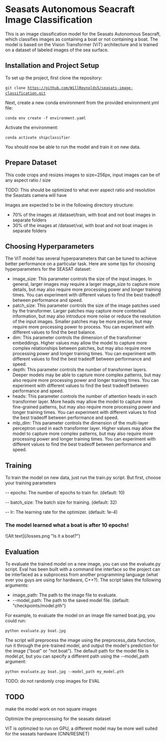 <h1>Seasats Autonomous Seacraft Image Classification</h1>
<p>This is an image classification model for the Seasats Autonomous Seacraft, which classifies images as containing a boat or not containing a boat. The model is based on the Vision Transformer (ViT) architecture and is trained on a dataset of labeled images of the sea surface.</p>

<h2>Installation and Project Setup</h2>
<p>To set up the project, first clone the repository:</p>

<code>git clone https://github.com/WillReynolds5/seasats-image-classification.git </code>
<p>Next, create a new conda environment from the provided environment.yml file:</p>

<code>conda env create -f environment.yaml</code>
<p>Activate the environment:</p>

<code>conda activate shipclassifier</code>
<p>You should now be able to run the model and train it on new data.</p>

<h2>Prepare Dataset</h2>
<p>This code crops and resizes images to size=256px, input images can be of any aspect ratio / size</p>
<p>TODO: This should be optimized to what ever aspect ratio and resolution the Seastats camera will have</p>

<p>Images are expected to be in the following directory structure:</p>
<ul>
<li> 70% of the images at /dataset/train, with boat and not boat images in separate folders</li>
<li> 30% of the images at /dataset/val, with boat and not boat images in separate folders</li>
</ul>


<h2>Choosing Hyperparameters</h2>
<p>The ViT model has several hyperparameters that can be tuned to achieve better performance on a particular task. Here are some tips for choosing hyperparameters for the SEASAT dataset:</p>
<ul>
<li>image_size: This parameter controls the size of the input images. In general, larger images may require a larger image_size to capture more details, but may also require more processing power and longer training times. You can experiment with different values to find the best tradeoff between performance and speed.</li>
<li>patch_size: This parameter controls the size of the image patches used by the transformer. Larger patches may capture more contextual information, but may also introduce more noise or reduce the resolution of the input images. Smaller patches may be more precise, but may require more processing power to process. You can experiment with different values to find the best balance.</li>
<li>dim: This parameter controls the dimension of the transformer embeddings. Higher values may allow the model to capture more complex relationships between patches, but may also require more processing power and longer training times. You can experiment with different values to find the best tradeoff between performance and speed.</li>
<li>depth: This parameter controls the number of transformer layers. Deeper models may be able to capture more complex patterns, but may also require more processing power and longer training times. You can experiment with different values to find the best tradeoff between performance and speed.</li>
<li>heads: This parameter controls the number of attention heads in each transformer layer. More heads may allow the model to capture more fine-grained patterns, but may also require more processing power and longer training times. You can experiment with different values to find the best tradeoff between performance and speed.</li>
<li>mlp_dim: This parameter controls the dimension of the multi-layer perceptron used in each transformer layer. Higher values may allow the model to capture more complex patterns, but may also require more processing power and longer training times. You can experiment with different values to find the best tradeoff between performance and speed.</li>

</ul>

<h2>Training</h2>
<p>To train the model on new data, just run the train.py script. But first, choose your training parameters</p>
<p>-- epochs: The number of epochs to train for. (default: 10)</p>
<p>-- batch_size: The batch size for training. (default: 32)</p>
<p>-- lr: The learning rate for the optimizer. (default: 1e-4)</p>

<h3>The model learned what a boat is after 10 epochs!</h3>
![Alt text](/losses.png "Is it a boat?")

<h2>Evaluation</h2>
<p>To evaluate the trained model on a new image, you can use the evaluate.py script. Eval has been built with a command line interface so the project can be interfaced as a subprocess from another programming language (what ever you guys are using for hardware, C++?). The script takes the following arguments:</p>
<ul>
<li>image_path: The path to the image file to evaluate.</li>
<li>--model_path: The path to the saved model file. (default: "checkpoints/model.pth")</li>
</ul>
<p>For example, to evaluate the model on an image file named boat.jpg, you could run:</p>
<code>python evaluate.py boat.jpg</code>
<br>
<p>The script will preprocess the image using the preprocess_data function, run it through the pre-trained model, and output the model's prediction for the image ("boat" or "not boat"). The default path for the model file is model.pt, but you can specify a different path using the --model_path argument:</p>
<code>python evaluate.py boat.jpg --model_path my_model.pth</code>
<br>
<p>TODO: do not randomly crop images for EVAL</p>

<h2>TODO</h2>
<p>make the model work on non square images</p>
<p>Optimize the preprocessing for the seasats dataset</p>
<p>ViT is optimzied to run on GPU, a different model may be more well suited for the seasats hardware (CNN/RESNET)</p>
